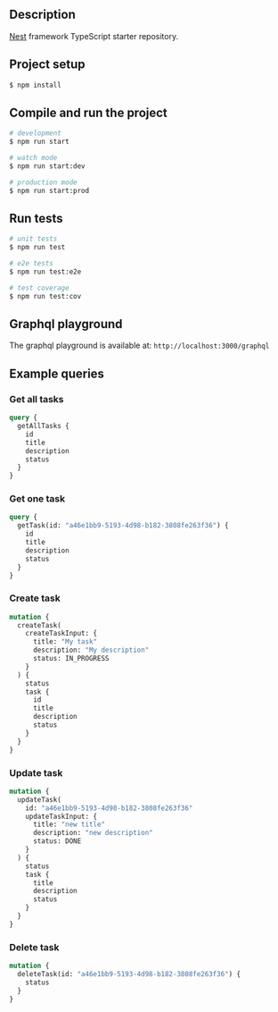 ## Description

[Nest](https://github.com/nestjs/nest) framework TypeScript starter repository.

## Project setup

```bash
$ npm install
```

## Compile and run the project

```bash
# development
$ npm run start

# watch mode
$ npm run start:dev

# production mode
$ npm run start:prod
```

## Run tests

```bash
# unit tests
$ npm run test

# e2e tests
$ npm run test:e2e

# test coverage
$ npm run test:cov
```

## Graphql playground

The graphql playground is available at: `http://localhost:3000/graphql`

## Example queries

### Get all tasks

```graphql
query {
  getAllTasks {
    id
    title
    description
    status
  }
}
```

### Get one task

```graphql
query {
  getTask(id: "a46e1bb9-5193-4d98-b182-3808fe263f36") {
    id
    title
    description
    status
  }
}
```

### Create task

```graphql
mutation {
  createTask(
    createTaskInput: {
      title: "My task"
      description: "My description"
      status: IN_PROGRESS
    }
  ) {
    status
    task {
      id
      title
      description
      status
    }
  }
}
```

### Update task

```graphql
mutation {
  updateTask(
    id: "a46e1bb9-5193-4d98-b182-3808fe263f36"
    updateTaskInput: {
      title: "new title"
      description: "new description"
      status: DONE
    }
  ) {
    status
    task {
      title
      description
      status
    }
  }
}
```

### Delete task

```graphql
mutation {
  deleteTask(id: "a46e1bb9-5193-4d98-b182-3808fe263f36") {
    status
  }
}
```

